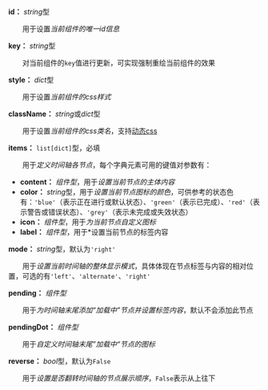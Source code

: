 **id：** *string*型

　　用于设置*当前组件的唯一id信息*

**key：** *string*型

　　对当前组件的`key`值进行更新，可实现强制重绘当前组件的效果

**style：** *dict*型

　　用于设置*当前组件的css样式*

**className：** *string*或*dict*型

　　用于设置*当前组件的css类名*，支持[动态css](/advanced-classname)

**items：** `list[dict]`型，必填

　　用于*定义时间轴各节点*，每个字典元素可用的键值对参数有：

- **content：** *组件型*，用于*设置当前节点的主体内容*
- **color：** *string*型，用于*设置当前节点图标的颜色*，可供参考的状态色有：`'blue'`（表示正在进行或默认状态）、`'green'`（表示已完成）、`'red'`（表示警告或错误状态）、`'grey'`（表示未完成或失效状态）
- **icon：** *组件型*，用于*为当前节点自定义图标*
- **label：** *组件型*，用于*设置当前节点的标签内容

**mode：** *string*型，默认为`'right'`

　　用于*设置当前时间轴的整体显示模式*，具体体现在节点标签与内容的相对位置，可选的有`'left'`、`'alternate'`、`'right'`

**pending：** *组件型*

　　用于*为时间轴末尾添加“加载中”节点并设置标签内容*，默认不会添加此节点

**pendingDot：** *组件型*

　　用于*自定义时间轴末尾”加载中“节点的图标*

**reverse：** *bool*型，默认为`False`

　　用于*设置是否翻转时间轴的节点展示顺序*，`False`表示从上往下